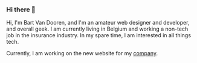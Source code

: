 ### Hi there 👋

<!--
**bart-vd/bart-vd** is a ✨ _special_ ✨ repository because its `README.md` (this file) appears on your GitHub profile.

Here are some ideas to get you started:

- 🔭 I’m currently working on ...
- 🌱 I’m currently learning ...
- 👯 I’m looking to collaborate on ...
- 🤔 I’m looking for help with ...
- 💬 Ask me about ...
- 📫 How to reach me: ...
- 😄 Pronouns: ...
- ⚡ Fun fact: ...
-->

Hi, I'm Bart Van Dooren, and I'm an amateur web designer and developer, and overall geek. I am currently living in Belgium and working a non-tech job in the insurance industry. In my spare time, I am interested in all things tech.

Currently, I am working on the new website for my [company](https://www.dannyschellekens.be).
